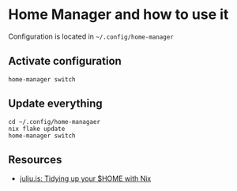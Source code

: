 # Home Manager and how to use it

Configuration is located in `~/.config/home-manager`

## Activate configuration

```
home-manager switch
```

## Update everything

```
cd ~/.config/home-managaer
nix flake update
home-manager switch
```

## Resources

* [juliu.is: Tidying up your $HOME with Nix](https://juliu.is/tidying-your-home-with-nix/)
